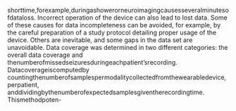 shorttime,forexample,duringashowerorneuroimagingcausesseveralminutesofdataloss.
Incorrect operation of the device can also lead to lost data. Some of these causes for data
incompleteness can be avoided, for example, by the careful preparation of a study protocol
detailing proper usage of the device. Others are inevitable, and some gaps in the data set are
unavoidable.
Data coverage was determined in two different categories: the overall data coverage and
thenumberofmissedseizuresduringeachpatient’srecording. Datacoverageiscomputedby
countingthenumberofsamplespermodalitycollectedfromthewearabledevice,perpatient,
anddividingbythenumberofexpectedsamplesgiventherecordingtime. Thismethodpoten-